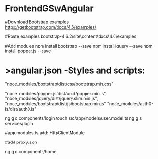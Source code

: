 # FrontendGSwAngular

#Download Bootstrap examples
https://getbootstrap.com/docs/4.6/examples/

#Route examples
bootstrap-4.6.2\site\content\docs\4.6\examples

#Add modules
npm install bootstrap --save
npm install jquery --save
npm install popper.js --save

# >angular.json -Styles and scripts: 
 "node_modules/bootstrap/dist/css/bootstrap.min.css"

 "node_modules/popper.js/dist/umd/popper.min.js", 
 "node_modules/jquery/dist/jquery.slim.min.js", 
 "node_modules/bootstrap/dist/js/bootstrap.min.js" 
 "node_modules/auth0-js/dist/auth0.js" 

ng g c components/login
touch src/app/models/user.model.ts
ng g s services/login

#app.modules.ts add:
HttpClientModule

#add proxy.json

ng g c components/home
